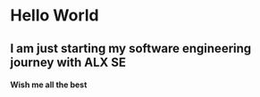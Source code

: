 # Hello World

## I am just starting my software engineering journey with ALX SE

#### Wish me all the best
